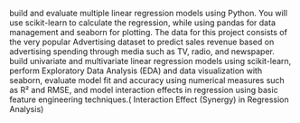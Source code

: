 build and evaluate multiple linear regression models using Python. 
You will use scikit-learn to calculate the regression, while using pandas for data management and seaborn for plotting. 
The data for this project consists of the very popular
Advertising dataset to predict sales revenue based on advertising spending through media such as TV, radio, and newspaper. 
build univariate and multivariate linear regression models using scikit-learn, perform Exploratory Data Analysis (EDA) and data visualization with seaborn, 
evaluate model fit and accuracy using numerical measures such as R² and RMSE,
and model interaction effects in regression using basic feature engineering techniques.( Interaction Effect (Synergy) in Regression Analysis)
